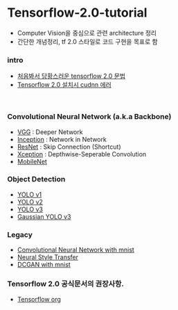 # Tensorflow-2.0-tutorial
- Computer Vision을 중심으로 관련 architecture 정리
- 간단한 개념정리, tf 2.0 스타일로 코드 구현을 목표로 함

### intro
- [처음봐서 당황스러운 tensorflow 2.0 문법](https://github.com/Junhojuno/Tensorflow-2.0-tutorial/blob/master/00.new_method_summary.md)
- [Tensorflow 2.0 설치시 cudnn 에러](https://github.com/Junhojuno/Tensorflow-2.0-tutorial/blob/master/00_install_issue.md)
<br>

### Convolutional Neural Network (a.k.a Backbone)
- [VGG]() : Deeper Network
- [Inception]() : Network in Network
- [ResNet]() : Skip Connection (Shortcut)
- [Xception]() : Depthwise-Seperable Convolution
- [MobileNet]()

### Object Detection
- [YOLO v1]()
- [YOLO v2]()
- [YOLO v3]()
- [Gaussian YOLO v3]()


### Legacy
- [Convolutional Neural Network with mnist](https://github.com/Junhojuno/Tensorflow-2.0-tutorial/blob/master/01_CNN_2_0style.ipynb)
- [Neural Style Transfer]()
- [DCGAN with mnist](https://github.com/Junhojuno/Tensorflow-2.0-tutorial/blob/master/DCGAN_mnist.ipynb)

### Tensorflow 2.0 공식문서의 권장사항.
- [Tensorflow org](https://www.tensorflow.org/beta/guide/effective_tf2)

